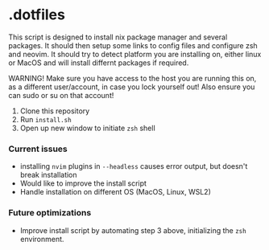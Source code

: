 # .dotfiles
This script is designed to install nix package manager and several packages. It should then setup some
links to config files and configure zsh and neovim.
It should try to detect platform you are installing on, either linux or MacOS and will
install differnt packages if required.

WARNING! Make sure you have access to the host you are running this on, as a different user/account, in case you
lock yourself out! Also ensure you can sudo or su on that account!

1. Clone this repository
2. Run `install.sh`
3. Open up new window to initiate `zsh` shell

### Current issues

- installing `nvim` plugins in `--headless` causes error output, but doesn't break installation
- Would like to improve the install script
- Handle installation on different OS (MacOS, Linux, WSL2)

### Future optimizations

- Improve install script by automating step 3 above, initializing the `zsh` environment.
